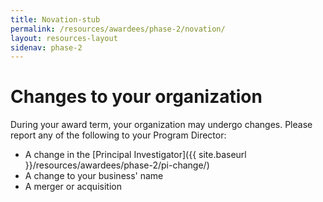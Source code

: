 ```yaml
---
title: Novation-stub
permalink: /resources/awardees/phase-2/novation/
layout: resources-layout
sidenav: phase-2
---
```


# Changes to your organization

During your award term, your organization may undergo changes. Please report any of the following to your Program Director:

- A change in the [Principal Investigator]({{ site.baseurl }}/resources/awardees/phase-2/pi-change/)
- A change to your business' name
- A merger or acquisition
